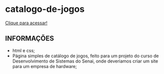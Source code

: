 # catalogo-de-jogos

[Clique para acessar!](https://emersonsotero.github.io/catalogo-de-jogos)

## INFORMAÇÕES
- html e css;
- Página simples de catálogo de jogos, feito para um projeto do curso de Desenvolvimento de Sistemas do Senai, onde deveriamos criar um site para um empresa de hardware;
